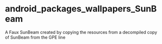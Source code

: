 android_packages_wallpapers_SunBeam
===================================

A Faux SunBeam created by copying the resources from a decompiled copy of SunBeam from the GPE line
